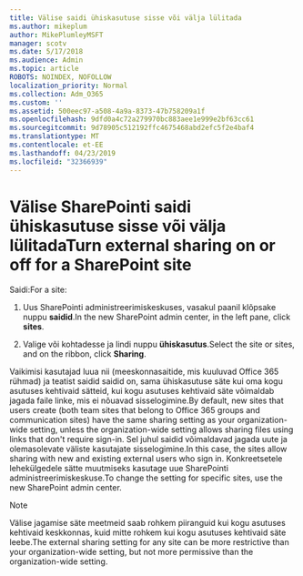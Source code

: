 ```yaml
---
title: Välise saidi ühiskasutuse sisse või välja lülitada
ms.author: mikeplum
author: MikePlumleyMSFT
manager: scotv
ms.date: 5/17/2018
ms.audience: Admin
ms.topic: article
ROBOTS: NOINDEX, NOFOLLOW
localization_priority: Normal
ms.collection: Adm_O365
ms.custom: ''
ms.assetid: 500eec97-a508-4a9a-8373-47b758209a1f
ms.openlocfilehash: 9dfd0a4c72a279970bc883aee1e999e2bf63cc61
ms.sourcegitcommit: 9d78905c512192ffc4675468abd2efc5f2e4baf4
ms.translationtype: MT
ms.contentlocale: et-EE
ms.lasthandoff: 04/23/2019
ms.locfileid: "32366939"
---
```

# <a name="turn-external-sharing-on-or-off-for-a-sharepoint-site"></a><span data-ttu-id="799e1-102">Välise SharePointi saidi ühiskasutuse sisse või välja lülitada</span><span class="sxs-lookup"><span data-stu-id="799e1-102">Turn external sharing on or off for a SharePoint site</span></span>

<span data-ttu-id="799e1-103">Saidi:</span><span class="sxs-lookup"><span data-stu-id="799e1-103">For a site:</span></span>
  
1. <span data-ttu-id="799e1-104">Uus SharePointi administreerimiskeskuses, vasakul paanil klõpsake nuppu **saidid**.</span><span class="sxs-lookup"><span data-stu-id="799e1-104">In the new SharePoint admin center, in the left pane, click **sites**.</span></span>
    
2. <span data-ttu-id="799e1-105">Valige või kohtadesse ja lindi nuppu **ühiskasutus**.</span><span class="sxs-lookup"><span data-stu-id="799e1-105">Select the site or sites, and on the ribbon, click **Sharing**.</span></span>
    
<span data-ttu-id="799e1-106">Vaikimisi kasutajad luua nii (meeskonnasaitide, mis kuuluvad Office 365 rühmad) ja teatist saidid saidid on, sama ühiskasutuse säte kui oma kogu asutuses kehtivaid sätteid, kui kogu asutuses kehtivaid säte võimaldab jagada faile linke, mis ei nõuavad sisselogimine.</span><span class="sxs-lookup"><span data-stu-id="799e1-106">By default, new sites that users create (both team sites that belong to Office 365 groups and communication sites) have the same sharing setting as your organization-wide setting, unless the organization-wide setting allows sharing files using links that don't require sign-in.</span></span> <span data-ttu-id="799e1-107">Sel juhul saidid võimaldavad jagada uute ja olemasolevate väliste kasutajate sisselogimine.</span><span class="sxs-lookup"><span data-stu-id="799e1-107">In this case, the sites allow sharing with new and existing external users who sign in.</span></span> <span data-ttu-id="799e1-108">Konkreetsetele lehekülgedele sätte muutmiseks kasutage uue SharePointi administreerimiskeskuse.</span><span class="sxs-lookup"><span data-stu-id="799e1-108">To change the setting for specific sites, use the new SharePoint admin center.</span></span>
  
> [!NOTE]
> <span data-ttu-id="799e1-109">Välise jagamise säte meetmeid saab rohkem piiranguid kui kogu asutuses kehtivaid keskkonnas, kuid mitte rohkem kui kogu asutuses kehtivaid säte leebe.</span><span class="sxs-lookup"><span data-stu-id="799e1-109">The external sharing setting for any site can be more restrictive than your organization-wide setting, but not more permissive than the organization-wide setting.</span></span> 
  


